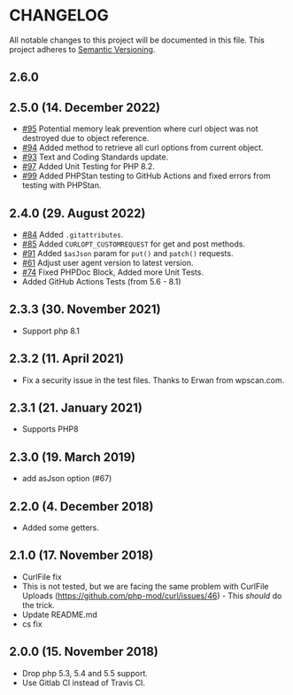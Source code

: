 # CHANGELOG

All notable changes to this project will be documented in this file. This project adheres to [Semantic Versioning](http://semver.org/).

## 2.6.0

## 2.5.0 (14. December 2022)

+ [#95](https://github.com/php-mod/curl/issues/95) Potential memory leak prevention where curl object was not destroyed due to object reference.
+ [#94](https://github.com/php-mod/curl/pull/94) Added method to retrieve all curl options from current object.
+ [#93](https://github.com/php-mod/curl/pull/93) Text and Coding Standards update.
+ [#97](https://github.com/php-mod/curl/pull/97) Added Unit Testing for PHP 8.2.
+ [#99](https://github.com/php-mod/curl/pull/99) Added PHPStan testing to GitHub Actions and fixed errors from testing with PHPStan.

## 2.4.0 (29. August 2022)

+ [#84](https://github.com/php-mod/curl/pull/84) Added `.gitattributes`.
+ [#85](https://github.com/php-mod/curl/pull/85) Added `CURLOPT_CUSTOMREQUEST` for get and post methods.
+ [#91](https://github.com/php-mod/curl/pull/91) Added `$asJson` param for `put()` and `patch()` requests.
+ [#61](https://github.com/php-mod/curl/issues/61) Adjust user agent version to latest version.
+ [#74](https://github.com/php-mod/curl/pull/75) Fixed PHPDoc Block, Added more Unit Tests.
+ Added GitHub Actions Tests (from 5.6 - 8.1)

## 2.3.3 (30. November 2021)

+ Support php 8.1

## 2.3.2 (11. April 2021)

+ Fix a security issue in the test files. Thanks to Erwan from wpscan.com.

## 2.3.1 (21. January 2021)

+ Supports PHP8

## 2.3.0 (19. March 2019)

+ add asJson option (#67)

## 2.2.0 (4. December 2018)

+ Added some getters.

## 2.1.0 (17. November 2018)

+ CurlFile fix
+ This is not tested, but we are facing the same problem with CurlFile Uploads (https://github.com/php-mod/curl/issues/46) - This *should* do the trick.
+ Update README.md
+ cs fix

## 2.0.0 (15. November 2018)

+ Drop php 5.3, 5.4 and 5.5 support.
+ Use Gitlab CI instead of Travis CI.
